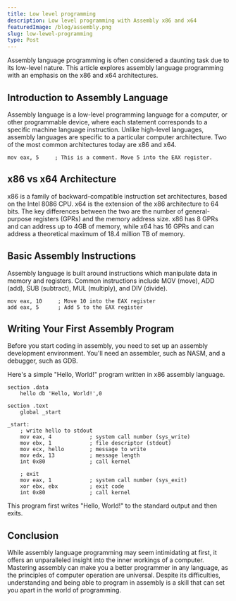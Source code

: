 ```yaml
---
title: Low level programming
description: Low level programming with Assembly x86 and x64
featuredImage: /blog/assembly.png
slug: low-lewel-programming
type: Post
---
```


Assembly language programming is often considered a daunting task due to its low-level nature. This article explores assembly language programming with an emphasis on the x86 and x64 architectures.

## Introduction to Assembly Language
Assembly language is a low-level programming language for a computer, or other programmable device, where each statement corresponds to a specific machine language instruction. Unlike high-level languages, assembly languages are specific to a particular computer architecture. Two of the most common architectures today are x86 and x64.

```assembly
mov eax, 5     ; This is a comment. Move 5 into the EAX register.
```

## x86 vs x64 Architecture
x86 is a family of backward-compatible instruction set architectures, based on the Intel 8086 CPU. x64 is the extension of the x86 architecture to 64 bits. The key differences between the two are the number of general-purpose registers (GPRs) and the memory address size. x86 has 8 GPRs and can address up to 4GB of memory, while x64 has 16 GPRs and can address a theoretical maximum of 18.4 million TB of memory.

## Basic Assembly Instructions
Assembly language is built around instructions which manipulate data in memory and registers. Common instructions include MOV (move), ADD (add), SUB (subtract), MUL (multiply), and DIV (divide).

```assembly
mov eax, 10     ; Move 10 into the EAX register
add eax, 5      ; Add 5 to the EAX register
```

## Writing Your First Assembly Program
Before you start coding in assembly, you need to set up an assembly development environment. You'll need an assembler, such as NASM, and a debugger, such as GDB.

Here's a simple "Hello, World!" program written in x86 assembly language.

```assembly
section .data
    hello db 'Hello, World!',0

section .text
    global _start

_start:
    ; write hello to stdout
    mov eax, 4            ; system call number (sys_write)
    mov ebx, 1            ; file descriptor (stdout)
    mov ecx, hello        ; message to write
    mov edx, 13           ; message length
    int 0x80              ; call kernel

    ; exit
    mov eax, 1            ; system call number (sys_exit)
    xor ebx, ebx          ; exit code
    int 0x80              ; call kernel

```

This program first writes "Hello, World!" to the standard output and then exits.

## Conclusion

While assembly language programming may seem intimidating at first, it offers an unparalleled insight into the inner workings of a computer. Mastering assembly can make you a better programmer in any language, as the principles of computer operation are universal. Despite its difficulties, understanding and being able to program in assembly is a skill that can set you apart in the world of programming.